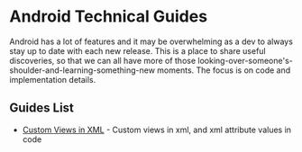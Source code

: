 # Android Technical Guides
Android has a lot of features and it may be overwhelming as a dev to always stay up to date with each new release. This is a place to share useful discoveries, so that we can all have more of those looking-over-someone's-shoulder-and-learning-something-new moments. The focus is on code and implementation details.

## Guides List
* [Custom Views in XML](android/technical_guides/custom_views_in_xml/custom_views_in_xml_home.md) - Custom views in xml, and xml attribute values in code

